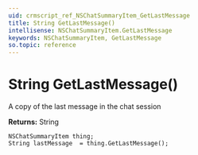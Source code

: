 ```yaml
---
uid: crmscript_ref_NSChatSummaryItem_GetLastMessage
title: String GetLastMessage()
intellisense: NSChatSummaryItem.GetLastMessage
keywords: NSChatSummaryItem, GetLastMessage
so.topic: reference
---
```


# String GetLastMessage()

A copy of the last message in the chat session

**Returns:** String

```crmscript
NSChatSummaryItem thing;
String lastMessage  = thing.GetLastMessage();
```

